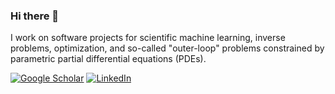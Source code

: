 ### Hi there 👋

I work on software projects for scientific machine learning, inverse problems, optimization, and so-called "outer-loop" problems constrained by parametric partial differential equations (PDEs).

[![Google Scholar](https://img.shields.io/badge/Google%20Scholar-4285F4.svg?style=for-the-badge&logo=Google-Scholar&logoColor=white)](https://scholar.google.com/citations?user=tEvw5mgAAAAJ&hl=en) [![LinkedIn](https://img.shields.io/badge/linkedin-%230077B5.svg?style=for-the-badge&logo=linkedin&logoColor=white)](https://www.linkedin.com/in/tomor/)

<!-- [Check out my Google Scholar here!](https://scholar.google.com/citations?user=tEvw5mgAAAAJ&hl=en) -->

<!--
**tomoleary/tomoleary** is a ✨ _special_ ✨ repository because its `README.md` (this file) appears on your GitHub profile.

Here are some ideas to get you started:

- 🔭 I’m currently working on ...
- 🌱 I’m currently learning ...
- 👯 I’m looking to collaborate on ...
- 🤔 I’m looking for help with ...
- 💬 Ask me about ...
- 📫 How to reach me: ...
- ⚡ Fun fact: ...


-->
